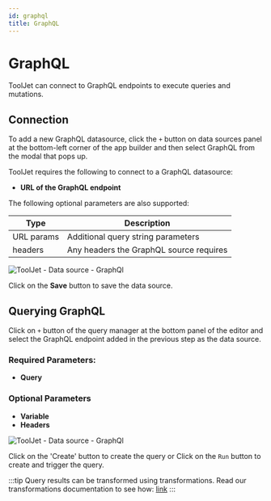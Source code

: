```yaml
---
id: graphql
title: GraphQL
---
```


# GraphQL

ToolJet can connect to GraphQL endpoints to execute queries and mutations.

## Connection

To add a new GraphQL datasource, click the `+` button on  data sources panel at the bottom-left corner of the app builder and then select GraphQL from the modal that pops up.

ToolJet requires the following to connect to a GraphQL datasource:

- **URL of the GraphQL endpoint**

The following optional parameters are also supported:

   | Type         | Description |
   | -----------  | ----------- |
   | URL params   | Additional query string parameters|
   | headers      | Any headers the GraphQL source requires|

<div style={{textAlign: 'center'}}>

<img className="screenshot-full" src="/img/datasource-reference/graphql/graphql-ds.png" alt="ToolJet - Data source - GraphQl"/>

</div>

Click on the **Save** button to save the data source.

## Querying GraphQL

Click on `+` button of the query manager at the bottom panel of the editor and select the GraphQL endpoint added in the previous step as the  data source.

### Required Parameters:
- **Query**

### Optional Parameters
- **Variable**
- **Headers**

<div style={{textAlign: 'center'}}>

<img className="screenshot-full" src="/img/datasource-reference/graphql/headers.png" alt="ToolJet - Data source - GraphQl"/>

</div>


Click on the 'Create' button to create the query or Click on the `Run` button to create and trigger the query.

:::tip
Query results can be transformed using transformations. Read our transformations documentation to see how: [link](/docs/tutorial/transformations)
:::
